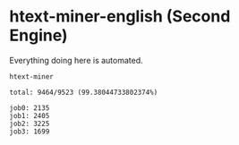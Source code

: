 # htext-miner-english (Second Engine)

Everything doing here is automated.

```
htext-miner

total: 9464/9523 (99.38044733802374%)

job0: 2135
job1: 2405
job2: 3225
job3: 1699
```